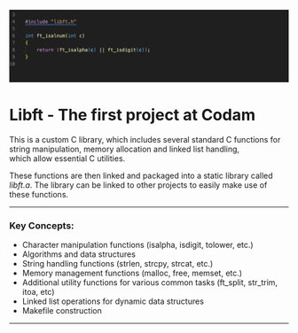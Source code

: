 <!-- <img src="https://i.imgur.com/HG66CCx.png?raw=true" alt="CODAM" style="max-width: 50%;"> -->

![GitHub Logo](libft.png)
<!-- Format: ![Alt Text](url) -->

# Libft - The first project at Codam 
This is a custom C library, which includes several standard C functions for string manipulation, memory allocation and linked list handling,   
which allow essential C utilities.

These functions are then linked and packaged into a static library called *libft.a*. The library can be linked to other projects to easily make use of these functions.

---
### Key Concepts:
- Character manipulation functions (isalpha, isdigit, tolower, etc.)
- Algorithms and data structures
- String handling functions (strlen, strcpy, strcat, etc.)
- Memory management functions (malloc, free, memset, etc.)
- Additional utility functions for various common tasks (ft_split, str_trim, itoa, etc)
- Linked list operations for dynamic data structures
- Makefile construction
---
